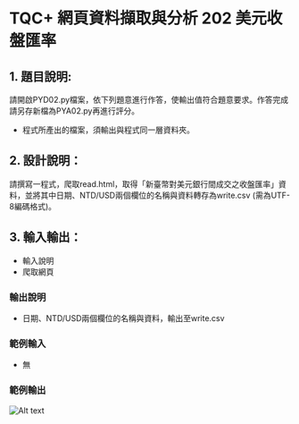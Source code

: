 # TQC+ 網頁資料擷取與分析 202 美元收盤匯率

## 1. 題目說明:
請開啟PYD02.py檔案，依下列題意進行作答，使輸出值符合題意要求。作答完成請另存新檔為PYA02.py再進行評分。

- 程式所產出的檔案，須輸出與程式同一層資料夾。

## 2. 設計說明：
請撰寫一程式，爬取read.html，取得「新臺幣對美元銀行間成交之收盤匯率」資料，並將其中日期、NTD/USD兩個欄位的名稱與資料轉存為write.csv (需為UTF-8編碼格式)。

## 3. 輸入輸出：
- 輸入說明
- 爬取網頁

### 輸出說明
- 日期、NTD/USD兩個欄位的名稱與資料，輸出至write.csv

### 範例輸入
- 無

### 範例輸出
![Alt text](https://i.imgur.com/kf3ZYAH.png)